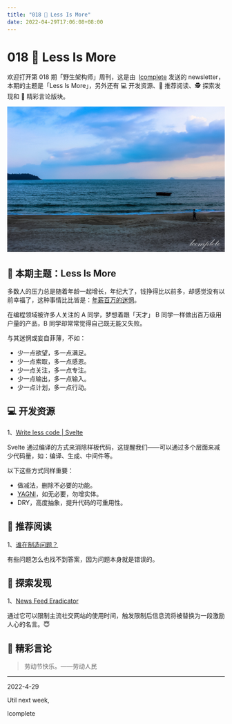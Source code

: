 ```yaml
---
title: "018 🙊 Less Is More"
date: 2022-04-29T17:06:08+08:00
---
```


# 018 🙊 Less Is More

欢迎打开第 018 期「野生架构师」周刊，这是由  [lcomplete](https://twitter.com/lcomplete_wild) 发送的 newsletter，本期的主题是「Less Is More」，另外还有 💻 开发资源、📖 推荐阅读、🕵 探索发现和 📜 精彩言论版块。

![cover](./image/018/1651223829984.png)

## 📝 本期主题：Less Is More

多数人的压力总是随着年龄一起增长，年纪大了，钱挣得比以前多，却感觉没有以前幸福了，这种事情比比皆是：[年薪百万的迷惘](https://macshuo.com/?p=1652)。

在编程领域被许多人关注的 A 同学，梦想着跟「天才」 B 同学一样做出百万级用户量的产品，B 同学却常常觉得自己既无能又失败。

与其迷惘或妄自菲薄，不如：

- 少一点欲望，多一点满足。
- 少一点索取，多一点感恩。
- 少一点关注，多一点专注。
- 少一点输出，多一点输入。
- 少一点计划，多一点行动。

## 💻 开发资源

1、[Write less code | Svelte](https://svelte.dev/blog/write-less-code)

Svelte 通过编译的方式来消除样板代码，这提醒我们——可以通过多个层面来减少代码量，如：编译、生成、中间件等。

以下这些方式同样重要：

- 做减法，删除不必要的功能。
- [YAGNI](https://tech.codelc.com/docs/java/%E4%BF%AF%E7%9E%B0Java%E6%9C%8D%E5%8A%A1%E7%AB%AF%E5%BC%80%E5%8F%91.html#%E5%8E%9F%E5%88%99)，如无必要，勿增实体。
- DRY，高度抽象，提升代码的可重用性。

## 📖 推荐阅读

1、[谁在制造问题？](https://macshuo.com/?p=1702)

有些问题怎么也找不到答案，因为问题本身就是错误的。

## 🔭 探索发现

1、[News Feed Eradicator](https://chrome.google.com/webstore/detail/news-feed-eradicator/fjcldmjmjhkklehbacihaiopjklihlgg)

通过它可以限制主流社交网站的使用时间，触发限制后信息流将被替换为一段激励人心的名言。😇

## 📜 精彩言论

> 劳动节快乐。——劳动人民

---

2022-4-29

Util next week,

lcomplete
